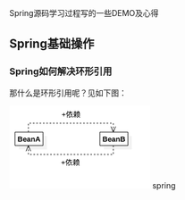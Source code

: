 Spring源码学习过程写的一些DEMO及心得
## Spring基础操作

### Spring如何解决环形引用
那什么是环形引用呢？见如下图：

![环形引用](/images/circular-deps.png)
spring